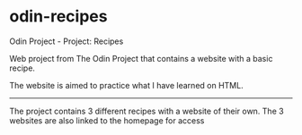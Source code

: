 # odin-recipes
Odin Project - Project: Recipes

Web project from The Odin Project that contains a website with a basic recipe.

The website is aimed to practice what I have learned on HTML.

-------------------------------------------------------

The project contains 3 different recipes with a website of their own. The 3 websites are also linked to the homepage for access